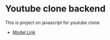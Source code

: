 # Youtube clone backend

This is project on javascript for youtube clone

- [Model Link]("google.com")